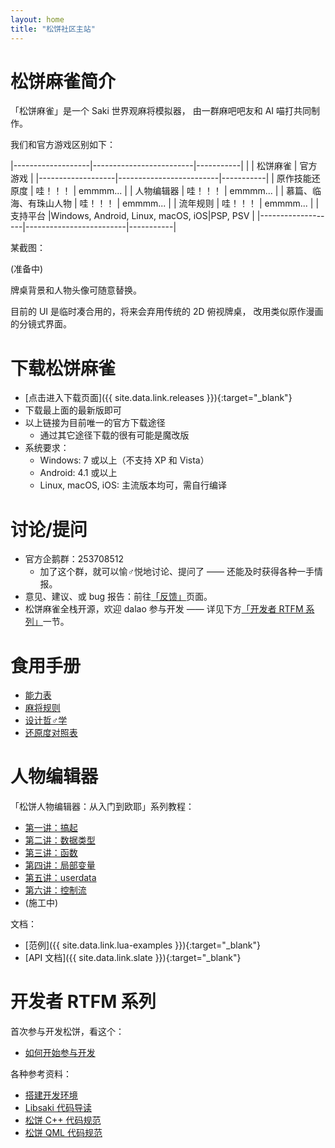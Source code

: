```yaml
---
layout: home
title: "松饼社区主站"
---
```


# 松饼麻雀简介

「松饼麻雀」是一个 Saki 世界观麻将模拟器，
由一群麻吧吧友和 AI 喵打共同制作。

我们和官方游戏区别如下：

|-------------------|-------------------------|-----------|
|                   | 松饼麻雀                | 官方游戏  |
|-------------------|-------------------------|-----------|
| 原作技能还原度    | 哇！！！                | emmmm...  |
| 人物编辑器        | 哇！！！                | emmmm...  |
| 慕篇、临海、有珠山人物    | 哇！！！        | emmmm...  |
| 流年规则          | 哇！！！                | emmmm...  |
| 支持平台 |Windows, Android, Linux, macOS, iOS|PSP, PSV  |
|-------------------|-------------------------|-----------|

某截图：

(准备中)

牌桌背景和人物头像可随意替换。

目前的 UI 是临时凑合用的，将来会弃用传统的 2D 俯视牌桌，
改用类似原作漫画的分镜式界面。

# 下载松饼麻雀

- [点击进入下载页面]({{ site.data.link.releases }}){:target="_blank"}
  <a name="_"></a>
- 下载最上面的最新版即可
- 以上链接为目前唯一的官方下载途径
    - 通过其它途径下载的很有可能是魔改版
- 系统要求：
    - Windows: 7 或以上（不支持 XP 和 Vista）
    - Android: 4.1 或以上
    - Linux, macOS, iOS: 主流版本均可，需自行编译

# 讨论/提问

- 官方企鹅群：253708512 
    - 加了这个群，就可以愉♂悦地讨论、提问了 —— 还能及时获得各种一手情报。
- 意见、建议、或 bug 报告：前往[「反馈」](/feedback/)页面。
- 松饼麻雀全栈开源，欢迎 dalao 参与开发
  —— 详见下方[「开发者 RTFM 系列」](#rtfm)一节。

# 食用手册

- [能力表](/docs/girl/)
- [麻将规则](/docs/rule/)
- [设计哲♂学](/docs/phil/)
- [还原度对照表](/docs/target/)

# 人物编辑器

「松饼人物编辑器：从入门到欧耶」系列教程：

- [第一讲：搞起](/docs/editor/start/)
- [第二讲：数据类型](/docs/editor/var/)
- [第三讲：函数](/docs/editor/func/)
- [第四讲：局部变量](/docs/editor/local/)
- [第五讲：userdata](/docs/editor/userdata/)
- [第六讲：控制流](/docs/editor/flow/)
- (施工中)

文档：

- [范例]({{ site.data.link.lua-examples }}){:target="_blank"}<a name="_"></a>
- [API 文档]({{ site.data.link.slate }}){:target="_blank"}<a name="_"></a>

# <a name="rtfm"></a>开发者 RTFM 系列

首次参与开发松饼，看这个：

- [如何开始参与开发](/docs/start/)

各种参考资料：

- [搭建开发环境](/docs/dev-setup/)
- [Libsaki 代码导读](/docs/libsaki/)
- [松饼 C++ 代码规范](/docs/cpp/)
- [松饼 QML 代码规范](/docs/qml/)



